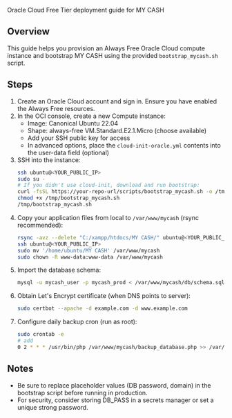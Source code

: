 Oracle Cloud Free Tier deployment guide for MY CASH

Overview
--------
This guide helps you provision an Always Free Oracle Cloud compute instance and bootstrap MY CASH using the provided `bootstrap_mycash.sh` script.

Steps
-----
1) Create an Oracle Cloud account and sign in. Ensure you have enabled the Always Free resources.
2) In the OCI console, create a new Compute instance:
   - Image: Canonical Ubuntu 22.04
   - Shape: always-free VM.Standard.E2.1.Micro (choose available)
   - Add your SSH public key for access
   - In advanced options, place the `cloud-init-oracle.yml` contents into the user-data field (optional)
3) SSH into the instance:
   ```bash
   ssh ubuntu@<YOUR_PUBLIC_IP>
   sudo su -
   # If you didn't use cloud-init, download and run bootstrap:
   curl -fsSL https://your-repo-url/scripts/bootstrap_mycash.sh -o /tmp/bootstrap_mycash.sh
   chmod +x /tmp/bootstrap_mycash.sh
   /tmp/bootstrap_mycash.sh
   ```
4) Copy your application files from local to `/var/www/mycash` (rsync recommended):
   ```bash
   rsync -avz --delete "C:/xampp/htdocs/MY CASH/" ubuntu@<YOUR_PUBLIC_IP>:/home/ubuntu/
   ssh ubuntu@<YOUR_PUBLIC_IP>
   sudo mv '/home/ubuntu/MY CASH' /var/www/mycash
   sudo chown -R www-data:www-data /var/www/mycash
   ```
5) Import the database schema:
   ```bash
   mysql -u mycash_user -p mycash_prod < /var/www/mycash/db/schema.sql
   ```
6) Obtain Let's Encrypt certificate (when DNS points to server):
   ```bash
   sudo certbot --apache -d example.com -d www.example.com
   ```
7) Configure daily backup cron (run as root):
   ```bash
   sudo crontab -e
   # add
   0 2 * * * /usr/bin/php /var/www/mycash/backup_database.php >> /var/log/mycash_backup.log 2>&1
   ```

Notes
-----
- Be sure to replace placeholder values (DB password, domain) in the bootstrap script before running in production.
- For security, consider storing DB_PASS in a secrets manager or set a unique strong password.
